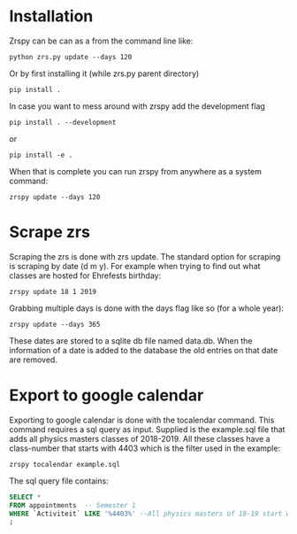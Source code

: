 # Installation
Zrspy can be can as a from the command line like:
```
python zrs.py update --days 120
```
Or by first installing it (while zrs.py parent directory)
```
pip install .
```
In case you want to mess around with zrspy add the development flag
```
pip install . --development
```
or
```
pip install -e .
```

When that is complete you can run zrspy from anywhere as a system command:
```
zrspy update --days 120
```
# Scrape zrs
Scraping the zrs is done with zrs update. The standard option for scraping is scraping by date (d m y). For example when trying to find out what classes are hosted for Ehrefests birthday:
```
zrspy update 18 1 2019
```
Grabbing multiple days is done with the days flag like so (for a whole year):
```
zrspy update --days 365
```
These dates are stored to a sqlite db file named data.db. When the information of a date is added to the database the old entries on that date are removed.


# Export to google calendar
Exporting to google calendar is done with the tocalendar command. This command requires a sql query as input. Supplied is the example.sql file that adds all physics masters classes of 2018-2019. All these classes have a class-number that starts with 4403 which is the filter used in the example:
```
zrspy tocalendar example.sql
```
The sql query file contains:
```sql
SELECT *
FROM appointments  -- Semester 1
WHERE `Activiteit` LIKE '%4403%' --All physics masters of 18-19 start with 4403
;
```